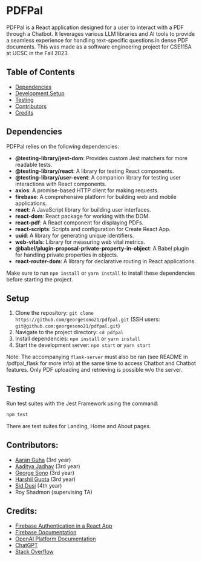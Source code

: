 # PDFPal

PDFPal is a React application designed for a user to interact with a PDF through a Chatbot. It leverages various LLM libraries and AI tools to provide a seamless experience for handling text-specific questions in dense PDF documents. This was made as a software engineering project for CSE115A at UCSC in the Fall 2023.

## Table of Contents

- [Dependencies](#dependencies)
- [Development Setup](#setup)
- [Testing](#testing)
- [Contributors](#contributors)
- [Credits](#credits)

## Dependencies

PDFPal relies on the following dependencies:

- **@testing-library/jest-dom**: Provides custom Jest matchers for more readable tests.
- **@testing-library/react**: A library for testing React components.
- **@testing-library/user-event**: A companion library for testing user interactions with React components.
- **axios**: A promise-based HTTP client for making requests.
- **firebase**: A comprehensive platform for building web and mobile applications.
- **react**: A JavaScript library for building user interfaces.
- **react-dom**: React package for working with the DOM.
- **react-pdf**: A React component for displaying PDFs.
- **react-scripts**: Scripts and configuration for Create React App.
- **uuid**: A library for generating unique identifiers.
- **web-vitals**: Library for measuring web vital metrics.
- **@babel/plugin-proposal-private-property-in-object**: A Babel plugin for handling private properties in objects.
- **react-router-dom**: A library for declarative routing in React applications.

Make sure to run `npm install` or `yarn install` to install these dependencies before starting the project.

## Setup

1. Clone the repository: `git clone https://github.com/georgesono21/pdfpal.git` (SSH users: `git@github.com:georgesono21/pdfpal.git`)
2. Navigate to the project directory: `cd pdfpal`
3. Install dependencies: `npm install` or `yarn install`
4. Start the development server: `npm start` or `yarn start`

Note: The accompanying `flask-server` must also be ran (see README in /pdfpal_flask for more info) at the same time to access Chatbot and Chatbot features. Only PDF uploading and retrieving is possible w/o the server.

## Testing

Run test suites with the Jest Framework using the command:

```bash
npm test
```

There are test suites for Landing, Home and About pages.

## Contributors:

- [Aaran Guha](https://www.linkedin.com/in/aaran-guha/) (3rd year)
- [Aaditya Jadhav](https://www.linkedin.com/in/aaditya-jadhav/) (3rd year)
- [George Sono](https://www.linkedin.com/in/yoshinobu-sono/) (3rd year)
- [Harshil Gupta](https://www.linkedin.com/in/harshil-gupta-634253224/) (3rd year)
- [Sid Dusi](https://www.linkedin.com/in/siddusi/) (4th year)
- Roy Shadmon (supervising TA)

## Credits:

- [Firebase Authentication in a React App](https://www.freecodecamp.org/news/use-firebase-authentication-in-a-react-app/)
- [Firebase Documentation](https://firebase.google.com/docs)
- [OpenAI Platform Documentation](https://platform.openai.com/docs/introduction)
- [ChatGPT](https://chat.openai.com)
- [Stack Overflow](https://stackoverflow.com)
